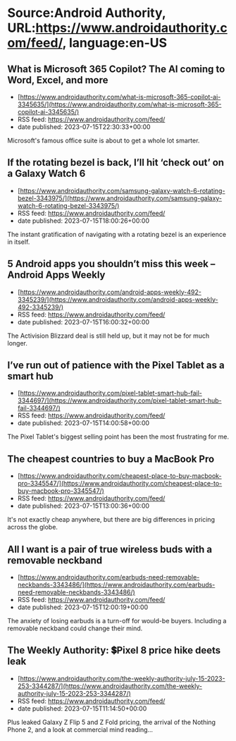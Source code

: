 # Source:Android Authority, URL:https://www.androidauthority.com/feed/, language:en-US

## What is Microsoft 365 Copilot? The AI coming to Word, Excel, and more
 - [https://www.androidauthority.com/what-is-microsoft-365-copilot-ai-3345635/](https://www.androidauthority.com/what-is-microsoft-365-copilot-ai-3345635/)
 - RSS feed: https://www.androidauthority.com/feed/
 - date published: 2023-07-15T22:30:33+00:00

Microsoft's famous office suite is about to get a whole lot smarter.

## If the rotating bezel is back, I’ll hit ‘check out’ on a Galaxy Watch 6
 - [https://www.androidauthority.com/samsung-galaxy-watch-6-rotating-bezel-3343975/](https://www.androidauthority.com/samsung-galaxy-watch-6-rotating-bezel-3343975/)
 - RSS feed: https://www.androidauthority.com/feed/
 - date published: 2023-07-15T18:00:26+00:00

The instant gratification of navigating with a rotating bezel is an experience in itself.

## 5 Android apps you shouldn’t miss this week – Android Apps Weekly
 - [https://www.androidauthority.com/android-apps-weekly-492-3345239/](https://www.androidauthority.com/android-apps-weekly-492-3345239/)
 - RSS feed: https://www.androidauthority.com/feed/
 - date published: 2023-07-15T16:00:32+00:00

The Activision Blizzard deal is still held up, but it may not be for much longer.

## I’ve run out of patience with the Pixel Tablet as a smart hub
 - [https://www.androidauthority.com/pixel-tablet-smart-hub-fail-3344697/](https://www.androidauthority.com/pixel-tablet-smart-hub-fail-3344697/)
 - RSS feed: https://www.androidauthority.com/feed/
 - date published: 2023-07-15T14:00:58+00:00

The Pixel Tablet's biggest selling point has been the most frustrating for me.

## The cheapest countries to buy a MacBook Pro
 - [https://www.androidauthority.com/cheapest-place-to-buy-macbook-pro-3345547/](https://www.androidauthority.com/cheapest-place-to-buy-macbook-pro-3345547/)
 - RSS feed: https://www.androidauthority.com/feed/
 - date published: 2023-07-15T13:00:36+00:00

It's not exactly cheap anywhere, but there are big differences in pricing across the globe.

## All I want is a pair of true wireless buds with a removable neckband
 - [https://www.androidauthority.com/earbuds-need-removable-neckbands-3343486/](https://www.androidauthority.com/earbuds-need-removable-neckbands-3343486/)
 - RSS feed: https://www.androidauthority.com/feed/
 - date published: 2023-07-15T12:00:19+00:00

The anxiety of losing earbuds is a turn-off for would-be buyers. Including a removable neckband could change their mind.

## The Weekly Authority: 💲Pixel 8 price hike deets leak
 - [https://www.androidauthority.com/the-weekly-authority-july-15-2023-253-3344287/](https://www.androidauthority.com/the-weekly-authority-july-15-2023-253-3344287/)
 - RSS feed: https://www.androidauthority.com/feed/
 - date published: 2023-07-15T11:14:50+00:00

Plus leaked Galaxy Z Flip 5 and Z Fold pricing, the arrival of the Nothing Phone 2, and a look at commercial mind reading...


